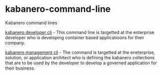 # kabanero-command-line
Kabanero command lines

[kabanero developer cli](https://github.com/kabanero-io/kabanero-command-line/blob/master/kab-cli/kabanero/kabanero.md) - This command line is targetted at the enterprise developer who is developing container based applicatioons for their company.

[kabanero management cli](https://github.com/kabanero-io/kabanero-command-line/blob/master/kab-cli/kabanero-mgmt/kabanero-mgmt.md) - The command is targetted at the eneterprise, solution, or application architect who is defining the kabanero collections that are to be used by the developer to develop a governed application for their business.
